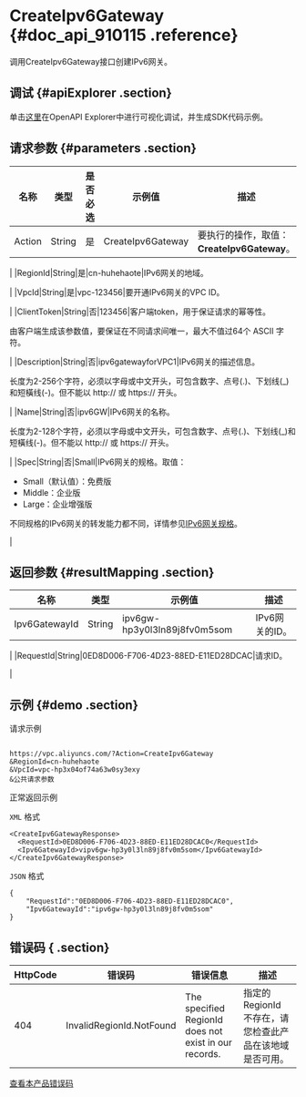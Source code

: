 # CreateIpv6Gateway {#doc_api_910115 .reference}

调用CreateIpv6Gateway接口创建IPv6网关。

## 调试 {#apiExplorer .section}

单击[这里](https://api.aliyun.com/#product=Vpc&api=CreateIpv6Gateway)在OpenAPI Explorer中进行可视化调试，并生成SDK代码示例。

## 请求参数 {#parameters .section}

|名称|类型|是否必选|示例值|描述|
|--|--|----|---|--|
|Action|String|是|CreateIpv6Gateway|要执行的操作，取值：**CreateIpv6Gateway**。

 |
|RegionId|String|是|cn-huhehaote|IPv6网关的地域。

 |
|VpcId|String|是|vpc-123456|要开通IPv6网关的VPC ID。

 |
|ClientToken|String|否|123456|客户端token，用于保证请求的幂等性。

 由客户端生成该参数值，要保证在不同请求间唯一，最大不值过64个 ASCII 字符。

 |
|Description|String|否|ipv6gatewayforVPC1|IPv6网关的描述信息。

 长度为2-256个字符，必须以字母或中文开头，可包含数字、点号\(.\)、下划线\(\_\)和短橫线\(-\)。但不能以 http:// 或 https:// 开头。

 |
|Name|String|否|ipv6GW|IPv6网关的名称。

 长度为2-128个字符，必须以字母或中文开头，可包含数字、点号\(.\)、下划线\(\_\)和短橫线\(-\)。但不能以 http:// 或 https:// 开头。

 |
|Spec|String|否|Small|IPv6网关的规格。取值：

 -   Small（默认值）：免费版
-   Middle：企业版
-   Large：企业增强版

不同规格的IPv6网关的转发能力都不同，详情参见[IPv6网关规格](~~98926~~)。

 |

## 返回参数 {#resultMapping .section}

|名称|类型|示例值|描述|
|--|--|---|--|
|Ipv6GatewayId|String|ipv6gw-hp3y0l3ln89j8fv0m5som|IPv6网关的ID。

 |
|RequestId|String|0ED8D006-F706-4D23-88ED-E11ED28DCAC|请求ID。

 |

## 示例 {#demo .section}

请求示例

``` {#request_demo}

https://vpc.aliyuncs.com/?Action=CreateIpv6Gateway
&RegionId=cn-huhehaote
&VpcId=vpc-hp3x04of74a63w0sy3exy
&公共请求参数

```

正常返回示例

`XML` 格式

``` {#xml_return_success_demo}
<CreateIpv6GatewayResponse>
  <RequestId>0ED8D006-F706-4D23-88ED-E11ED28DCAC0</RequestId>
  <Ipv6GatewayId>vipv6gw-hp3y0l3ln89j8fv0m5som</Ipv6GatewayId>
</CreateIpv6GatewayResponse>

```

`JSON` 格式

``` {#json_return_success_demo}
{
	"RequestId":"0ED8D006-F706-4D23-88ED-E11ED28DCAC0",
	"Ipv6GatewayId":"ipv6gw-hp3y0l3ln89j8fv0m5som"
}
```

## 错误码 { .section}

|HttpCode|错误码|错误信息|描述|
|--------|---|----|--|
|404|InvalidRegionId.NotFound|The specified RegionId does not exist in our records.|指定的 RegionId 不存在，请您检查此产品在该地域是否可用。|

[查看本产品错误码](https://error-center.aliyun.com/status/product/Vpc)

